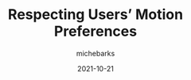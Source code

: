 ---
author: michebarks
date: 2021-10-21
permalink: false
publisher: smashingmag
tags:
  - accessibility
  - css
target_url: https://www.smashingmagazine.com/2021/10/respecting-users-motion-preferences/
title: Respecting Users’ Motion Preferences
---